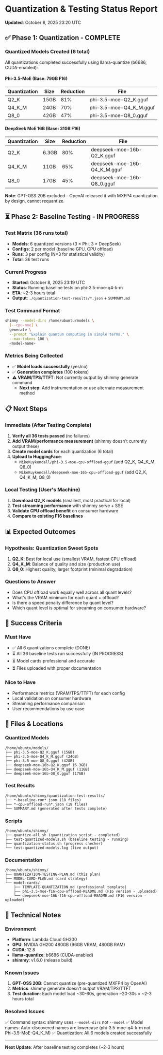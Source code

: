 # Quantization & Testing Status Report
**Updated**: October 8, 2025 23:20 UTC

## ✅ Phase 1: Quantization - COMPLETE

### Quantized Models Created (6 total)
All quantizations completed successfully using llama-quantize (b6686, CUDA-enabled):

#### Phi-3.5-MoE (Base: 79GB F16)
| Quantization | Size | Reduction | File |
|-------------|------|-----------|------|
| Q2_K | 15GB | 81% | phi-3.5-moe-Q2_K.gguf |
| Q4_K_M | 24GB | 70% | phi-3.5-moe-Q4_K_M.gguf |
| Q8_0 | 42GB | 47% | phi-3.5-moe-Q8_0.gguf |

#### DeepSeek MoE 16B (Base: 31GB F16)
| Quantization | Size | Reduction | File |
|-------------|------|-----------|------|
| Q2_K | 6.3GB | 80% | deepseek-moe-16b-Q2_K.gguf |
| Q4_K_M | 11GB | 65% | deepseek-moe-16b-Q4_K_M.gguf |
| Q8_0 | 17GB | 45% | deepseek-moe-16b-Q8_0.gguf |

**Note**: GPT-OSS 20B excluded - OpenAI released it with MXFP4 quantization by design, cannot requantize.

## ⏳ Phase 2: Baseline Testing - IN PROGRESS

### Test Matrix (36 runs total)
- **Models**: 6 quantized versions (3 × Phi, 3 × DeepSeek)
- **Configs**: 2 per model (baseline GPU, CPU offload)
- **Runs**: 3 per config (N=3 for statistical validity)
- **Total**: 36 test runs

### Current Progress
- **Started**: October 8, 2025 23:19 UTC
- **Status**: Running baseline tests on phi-3.5-moe-q4-k-m
- **ETA**: ~2-3 hours total
- **Output**: `./quantization-test-results/*.json` + `SUMMARY.md`

### Test Command Format
```bash
shimmy --model-dirs /home/ubuntu/models \
  [--cpu-moe] \
  generate \
  --prompt "Explain quantum computing in simple terms." \
  --max-tokens 100 \
  <model-name>
```

### Metrics Being Collected
- ✅ **Model loads successfully** (yes/no)
- ✅ **Generation completes** (100 tokens)
- ⚠️  **VRAM/TPS/TTFT**: Not currently output by shimmy generate command
  * **Next step**: Add instrumentation or use alternate measurement method

## 📋 Next Steps

### Immediate (After Testing Complete)
1. **Verify all 36 tests passed** (no failures)
2. **Add VRAM/performance measurement** (shimmy doesn't currently output these)
3. **Create model cards** for each quantization (6 total)
4. **Upload to HuggingFace**:
   - `MikeKuykendall/phi-3.5-moe-cpu-offload-gguf` (add Q2_K, Q4_K_M, Q8_0)
   - `MikeKuykendall/deepseek-moe-16b-cpu-offload-gguf` (add Q2_K, Q4_K_M, Q8_0)

### Local Testing (User's Machine)
1. **Download Q2_K models** (smallest, most practical for local)
2. **Test streaming performance** with shimmy serve + SSE
3. **Validate CPU offload benefit** on consumer hardware
4. **Compare to existing F16 baselines**

## 📊 Expected Outcomes

### Hypothesis: Quantization Sweet Spots
1. **Q2_K**: Best for local use (smallest VRAM, fastest CPU offload)
2. **Q4_K_M**: Balance of quality and size (production use)
3. **Q8_0**: Highest quality, larger footprint (minimal degradation)

### Questions to Answer
- Does CPU offload work equally well across all quant levels?
- What's the VRAM minimum for each quant + offload?
- Is there a speed penalty difference by quant level?
- Which quant level is optimal for streaming on consumer hardware?

## 🎯 Success Criteria

### Must Have
- ✅ All 6 quantizations complete (DONE)
- ⏳ All 36 baseline tests run successfully (IN PROGRESS)
- ⏳ Model cards professional and accurate
- ⏳ Files uploaded with proper documentation

### Nice to Have
- Performance metrics (VRAM/TPS/TTFT) for each config
- Local validation on consumer hardware
- Streaming performance comparison
- User recommendations by use case

## 📁 Files & Locations

### Quantized Models
```
/home/ubuntu/models/
├── phi-3.5-moe-Q2_K.gguf (15GB)
├── phi-3.5-moe-Q4_K_M.gguf (24GB)
├── phi-3.5-moe-Q8_0.gguf (42GB)
├── deepseek-moe-16b-Q2_K.gguf (6.3GB)
├── deepseek-moe-16b-Q4_K_M.gguf (11GB)
└── deepseek-moe-16b-Q8_0.gguf (17GB)
```

### Test Results
```
/home/ubuntu/shimmy/quantization-test-results/
├── *-baseline-run*.json (18 files)
├── *-cpu-offload-run*.json (18 files)
└── SUMMARY.md (generated after tests complete)
```

### Scripts
```
/home/ubuntu/shimmy/
├── quantize-all.sh (quantization script - completed)
├── test-quantized-models.sh (baseline testing - running)
├── quantization-status.sh (progress checker)
└── test-quantized-models.log (live output)
```

### Documentation
```
/home/ubuntu/shimmy/
├── QUANTIZATION-TESTING-PLAN.md (this plan)
├── MODEL-CARD-PLAN.md (card strategy)
└── model-cards/
    ├── TEMPLATE-QUANTIZATION.md (professional template)
    ├── phi-3.5-moe-f16-cpu-offload-README.md (F16 version - uploaded)
    └── deepseek-moe-16b-f16-cpu-offload-README.md (F16 version - uploaded)
```

## 🔬 Technical Notes

### Environment
- **Platform**: Lambda Cloud GH200
- **GPU**: NVIDIA GH200 480GB (96GB VRAM, 480GB RAM)
- **CUDA**: 12.8
- **llama-quantize**: b6686 (CUDA-enabled)
- **shimmy**: v1.6.0 (release build)

### Known Issues
1. **GPT-OSS 20B**: Cannot quantize (pre-quantized MXFP4 by OpenAI)
2. **Metrics**: shimmy generate doesn't output VRAM/TPS/TTFT
3. **Test duration**: Each model load ~30-60s, generation ~20-30s = ~2-3 hours total

### Resolved Issues
✅ Command syntax: shimmy uses `--model-dirs` not `--model`
✅ Model names: Auto-discovered names are lowercase (phi-3.5-moe-q4-k-m not Phi-3.5-MoE-Q4_K_M)
✅ Quantization: All 6 models created successfully

---

**Next Update**: After baseline testing completes (~2-3 hours)
